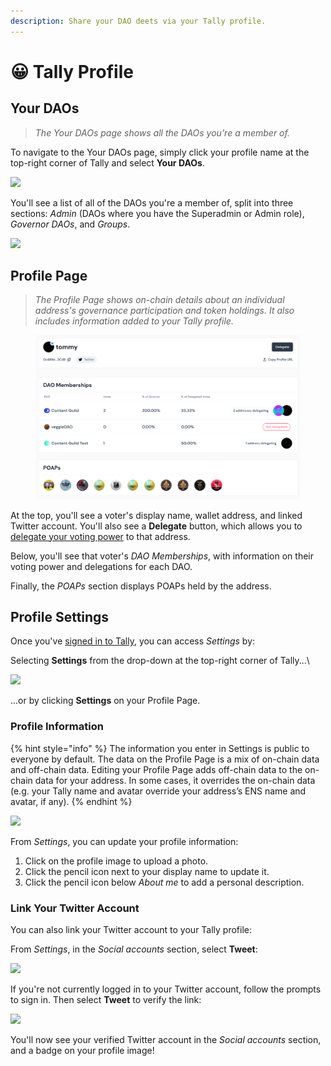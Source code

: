 ```yaml
---
description: Share your DAO deets via your Tally profile.
---
```


# 😀 Tally Profile

## Your DAOs

> _The Your DAOs page shows all the DAOs you're a member of._

To navigate to the Your DAOs page, simply click your profile name at the top-right corner of Tally and select **Your DAOs**.

![](https://p434.p1.n0.cdn.getcloudapp.com/items/QwudOenv/2ca6be00-fa81-4b95-a1ae-ef249f536c5d.jpg?v=227ca73c1b6974af8517c512c416515f)

You'll see a list of all of the DAOs you're a member of, split into three sections: _Admin_ (DAOs where you have the Superadmin or Admin role), _Governor DAOs_, and _Groups_.

![](https://p434.p1.n0.cdn.getcloudapp.com/items/Z4uD0EwB/3a31e399-49f7-4c18-a264-f7a7333080aa.png?source=client\&v=3d8ce303db6a12ed6dbacf32826b4a80)

## Profile Page

> _The Profile Page shows on-chain details about an individual address's governance participation and token holdings. It also includes information added to your Tally profile._

<figure><img src="../../.gitbook/assets/CleanShot 2023-02-09 at 11.44.05@2x.png" alt=""><figcaption></figcaption></figure>

At the top, you'll see a voter's display name, wallet address, and linked Twitter account. You'll also see a **Delegate** button, which allows you to [delegate your voting power](../proposals/delegating-voting-power.md) to that address.

Below, you'll see that voter's _DAO Memberships_, with information on their voting power and delegations for each DAO.

Finally, the _POAPs_ section displays POAPs held by the address.

## Profile Settings

Once you've [signed in to Tally](getting-started.md), you can access _Settings_ by:

Selecting **Settings** from the drop-down at the top-right corner of Tally...\


![](https://p63.tr2.n0.cdn.getcloudapp.com/items/KoujPRKD/a41409b4-2b12-4ba2-b787-367581929209.jpg?v=a4fc488678ce6c0f8c2da5b258054215)

...or by clicking **Settings** on your Profile Page.

### Profile Information <a href="#profile" id="profile"></a>

{% hint style="info" %}
The information you enter in Settings is public to everyone by default. The data on the Profile Page is a mix of on-chain data and off-chain data. Editing your Profile Page adds off-chain data to the on-chain data for your address. In some cases, it overrides the on-chain data (e.g. your Tally name and avatar override your address’s ENS name and avatar, if any).
{% endhint %}

![](https://p63.tr2.n0.cdn.getcloudapp.com/items/9Zuo76n0/6ba92c90-099c-4735-b2b0-8094713ca694.jpg?v=753f35ef5c1cfd5c8f810308cfcf5f85)

From _Settings_, you can update your profile information:

1. Click on the profile image to upload a photo.
2. Click the pencil icon next to your display name to update it.
3. Click the pencil icon below _About me_ to add a personal description.

### Link Your Twitter Account <a href="#twitter" id="twitter"></a>

You can also link your Twitter account to your Tally profile:

From _Settings_, in the _Social accounts_ section, select **Tweet**:

![](https://p63.tr2.n0.cdn.getcloudapp.com/items/llu0qedl/b3861960-2760-4621-b3d8-cdaebed8f720.jpg?v=ee2abe79a26fe2b7b4ecb38c700b5795)

If you're not currently logged in to your Twitter account, follow the prompts to sign in. Then select **Tweet** to verify the link:

![](https://p63.tr2.n0.cdn.getcloudapp.com/items/jkuX5jO4/481f5dc5-c7c3-4a3d-9883-228204d3947d.jpg?v=ba42c95480db0030d78864d9c6e6bd5c)

You'll now see your verified Twitter account in the _Social accounts_ section, and a badge on your profile image!

